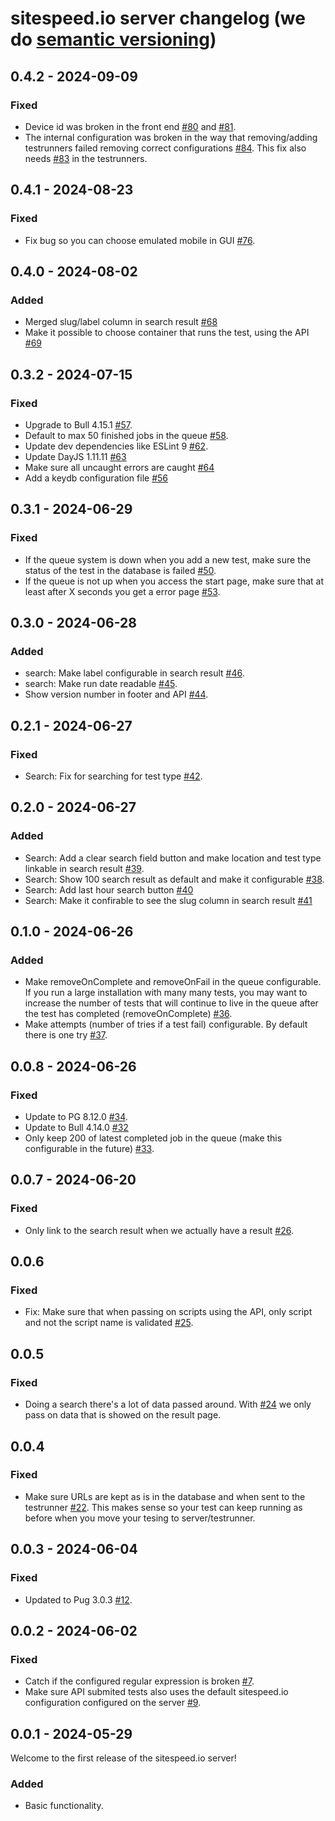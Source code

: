 
# sitespeed.io server changelog (we do [semantic versioning](https://semver.org))

## 0.4.2 - 2024-09-09
### Fixed
* Device id was broken in the front end [#80](https://github.com/sitespeedio/onlinetest/pull/80) and [#81](https://github.com/sitespeedio/onlinetest/pull/81).
* The internal configuration was broken in the way that removing/adding testrunners failed removing correct configurations [#84](https://github.com/sitespeedio/onlinetest/pull/84). This fix also needs [#83](https://github.com/sitespeedio/onlinetest/pull/83) in the testrunners.

## 0.4.1 - 2024-08-23
### Fixed
* Fix bug so you can choose emulated mobile in GUI [#76](https://github.com/sitespeedio/onlinetest/pull/76).

## 0.4.0 - 2024-08-02
### Added
* Merged slug/label column in search result [#68](https://github.com/sitespeedio/onlinetest/pull/68)
* Make it possible to choose container that runs the test, using the API [#69](https://github.com/sitespeedio/onlinetest/pull/69/)
 
## 0.3.2 - 2024-07-15
### Fixed
* Upgrade to Bull 4.15.1 [#57](https://github.com/sitespeedio/onlinetest/pull/57).
* Default to max 50 finished jobs in the queue [#58](https://github.com/sitespeedio/onlinetest/pull/58).
* Update dev dependencies like ESLint 9 [#62](https://github.com/sitespeedio/onlinetest/pull/62).
* Update DayJS 1.11.11 [#63](https://github.com/sitespeedio/onlinetest/pull/63)
* Make sure all uncaught errors are caught [#64](https://github.com/sitespeedio/onlinetest/pull/64)
* Add a keydb configuration file [#56](https://github.com/sitespeedio/onlinetest/pull/56)

## 0.3.1 - 2024-06-29
### Fixed
* If the queue system is down when you add a new test, make sure the status of the test in the database is failed [#50](https://github.com/sitespeedio/onlinetest/pull/50).
* If the queue is not up when you access the start page, make sure that at least after X seconds you get a error page [#53](https://github.com/sitespeedio/onlinetest/pull/53).


## 0.3.0 - 2024-06-28
### Added
* search: Make label configurable in search result [#46](https://github.com/sitespeedio/onlinetest/pull/46).
* search: Make run date readable [#45](https://github.com/sitespeedio/onlinetest/pull/45).
* Show version number in footer and API [#44](https://github.com/sitespeedio/onlinetest/pull/44).

## 0.2.1 - 2024-06-27
### Fixed
* Search: Fix for searching for test type [#42](https://github.com/sitespeedio/onlinetest/pull/42).

## 0.2.0 - 2024-06-27
### Added
* Search: Add a clear search field button and make location and test type linkable in search result [#39](https://github.com/sitespeedio/onlinetest/pull/39).
* Search: Show 100 search result as default and make it configurable [#38](https://github.com/sitespeedio/onlinetest/pull/38).
* Search: Add last hour search button [#40](https://github.com/sitespeedio/onlinetest/pull/40)
* Search: Make it confirable to see the slug column in search result [#41](https://github.com/sitespeedio/onlinetest/pull/41)

## 0.1.0 - 2024-06-26
### Added
* Make removeOnComplete and removeOnFail in the queue configurable. If  you run a large installation with many many tests, you may want to increase the number of tests that will continue to live in the queue after the test has completed (removeOnComplete) [#36](https://github.com/sitespeedio/onlinetest/pull/36).
* Make attempts (number of tries if a test fail) configurable. By default there is one try [#37](https://github.com/sitespeedio/onlinetest/pull/37).

## 0.0.8 - 2024-06-26
### Fixed
* Update to PG 8.12.0 [#34](https://github.com/sitespeedio/onlinetest/pull/34).
* Update to Bull 4.14.0 [#32](https://github.com/sitespeedio/onlinetest/pull/32)
* Only keep 200 of latest completed job in the queue (make this configurable in the future) [#33](https://github.com/sitespeedio/onlinetest/pull/33).

## 0.0.7 - 2024-06-20
### Fixed
* Only link to the search result when we actually have a result [#26](https://github.com/sitespeedio/onlinetest/pull/26).

## 0.0.6
### Fixed
* Fix: Make sure that when passing on scripts using the API, only script and not the script name is validated [#25](https://github.com/sitespeedio/onlinetest/pull/25).

## 0.0.5
### Fixed
* Doing a search there's a lot of data passed around. With [#24](https://github.com/sitespeedio/onlinetest/pull/24) we only pass on data that is showed on the result page.

## 0.0.4
### Fixed
* Make sure URLs are kept as is in the database and when sent to the testrunner [#22](https://github.com/sitespeedio/onlinetest/pull/22). This makes sense so your test can keep running as before when you move your tesing to server/testrunner.

## 0.0.3 -  2024-06-04
### Fixed
* Updated to Pug 3.0.3 [#12](https://github.com/sitespeedio/onlinetest/pull/12).

## 0.0.2 -  2024-06-02
### Fixed
* Catch if the configured regular expression is broken [#7](https://github.com/sitespeedio/onlinetest/pull/7).
* Make sure API submited tests also uses the default sitespeed.io configuration configured on the server [#9](https://github.com/sitespeedio/onlinetest/pull/9).

## 0.0.1 - 2024-05-29

Welcome to the first release of the sitespeed.io server!

### Added
* Basic functionality.